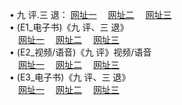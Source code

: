  &#8226; 九 评.三 退：
<a href="http://fy.fr.to/t/" target="_blank">网址一</a>
　<a href="http://66.vizvaz.com/v/" target="_blank">网址二</a>
　<a href="http://h2.dhm.ro:81/tt/" target="_blank">网址三</a>
　<br />
&#8226; (E1_电子书)《九 评、三 退》<br />
　<a href="http://fy.fr.to:81/t/" target="_blank">网址一</a>
　<a href="http://66.vizvaz.com/t/" target="_blank">网址二</a>
　<a href="http://h2.dhm.ro/t/" target="_blank">网址三</a><br />
 &#8226;  (E2_视频/语音)《九 评》视频/语音<br />
　<a href="http://fy.fr.to/v/" target="_blank">网址一</a>
　<a href="http://66.vizvaz.com/v/" target="_blank">网址二</a>
　<a href="http://h2.dhm.ro:81/v/" target="_blank">网址三</a><br />
 &#8226;  (E3_电子书)《九 评、三 退》<br />
　<a href="http://fy.fr.to:81/tt/" target="_blank">网址一</a>
　<a href="http://66.vizvaz.com/tt/" target="_blank">网址二</a>
　<a href="http://h2.dhm.ro/tt/" target="_blank">网址三</a>
